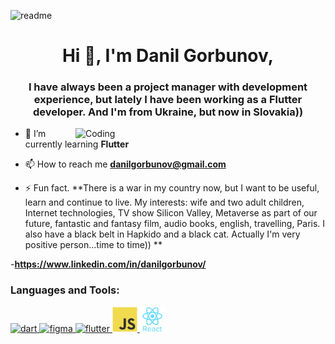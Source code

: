 ![readme](https://user-images.githubusercontent.com/35400605/166440794-79996d81-e06c-467e-a58f-d51df1c47744.png)


<h1 align="center">Hi 👋, I'm Danil Gorbunov, </h1>
<h3 align="center">I have always been a project manager with development experience, but lately I have been working as a Flutter developer. And I'm from Ukraine, but now in Slovakia))</h3>
<img align="right" alt="Coding" width="400" src="https://cdn.dribbble.com/users/1162077/screenshots/3848914/programmer.gif">

- 🌱 I’m currently learning **Flutter**

- 📫 How to reach me **danilgorbunov@gmail.com**

- ⚡ Fun fact. **There is a war in my country now, but I want to be useful, learn and continue to live. My interests: wife and two adult children, Internet technologies, TV show Silicon Valley, Metaverse as part of our future, fantastic and fantasy film, audio books, english, travelling, Paris. I also have a black belt in Hapkido and a black cat. Actually I'm very positive person...time to time)) **

-**https://www.linkedin.com/in/danilgorbunov/**

</p>

<h3 align="left">Languages and Tools:</h3>
<p align="left">
 
  <a href="https://dart.dev" target="_blank" rel="noreferrer"> <img src="https://www.vectorlogo.zone/logos/dartlang/dartlang-icon.svg" alt="dart" width="40" height="40"/> 
   <a href="https://www.figma.com/" target="_blank" rel="noreferrer"> <img src="https://www.vectorlogo.zone/logos/figma/figma-icon.svg" alt="figma" width="40" height="40"/> </a>  <a href="https://flutter.dev" target="_blank" rel="noreferrer"> <img src="https://www.vectorlogo.zone/logos/flutterio/flutterio-icon.svg" alt="flutter" width="40" height="40"/> 
   <a href="https://developer.mozilla.org/en-US/docs/Web/JavaScript" target="_blank" rel="noreferrer"> <img src="https://raw.githubusercontent.com/devicons/devicon/master/icons/javascript/javascript-original.svg" alt="javascript" width="40" height="40"/>
    <a href="https://reactjs.org/" target="_blank" rel="noreferrer"> <img src="https://raw.githubusercontent.com/devicons/devicon/master/icons/react/react-original-wordmark.svg" alt="react" width="40" height="40"/> </a> 

</p>




